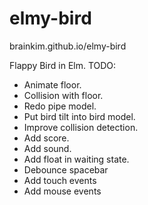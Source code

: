 elmy-bird
=========
brainkim.github.io/elmy-bird

Flappy Bird in Elm.
TODO:
- Animate floor.
- Collision with floor.
- Redo pipe model.
- Put bird tilt into bird model.
- Improve collision detection.
- Add score.
- Add sound.
- Add float in waiting state.
- Debounce spacebar
- Add touch events
- Add mouse events
